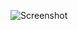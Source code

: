 ![Screenshot](https://github.com/AnneDupin/Site_Agence_Immobiliere/blob/main/Agence%20immobili%C3%A8re/FireShot%20Capture%20082%20-%20Agence%20Immobili%C3%A8re%20-%20Site%20GRID%20-%20127.0.0.1.png)
